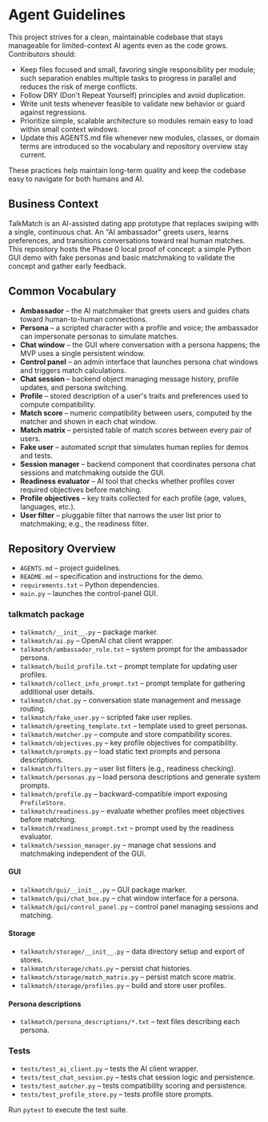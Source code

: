 # Agent Guidelines

This project strives for a clean, maintainable codebase that stays manageable for
limited-context AI agents even as the code grows. Contributors should:

- Keep files focused and small, favoring single responsibility per module;
  such separation enables multiple tasks to progress in parallel and reduces
  the risk of merge conflicts.
- Follow DRY (Don't Repeat Yourself) principles and avoid duplication.
- Write unit tests whenever feasible to validate new behavior or guard against
  regressions.
- Prioritize simple, scalable architecture so modules remain easy to load within
  small context windows.
- Update this AGENTS.md file whenever new modules, classes, or domain terms are
  introduced so the vocabulary and repository overview stay current.

These practices help maintain long-term quality and keep the codebase easy to
navigate for both humans and AI.

## Business Context

TalkMatch is an AI-assisted dating app prototype that replaces swiping with a
single, continuous chat. An "AI ambassador" greets users, learns preferences,
and transitions conversations toward real human matches. This repository hosts
the Phase 0 local proof of concept: a simple Python GUI demo with fake personas
and basic matchmaking to validate the concept and gather early feedback.

## Common Vocabulary

- **Ambassador** – the AI matchmaker that greets users and guides chats toward human-to-human connections.
- **Persona** – a scripted character with a profile and voice; the ambassador can impersonate personas to simulate matches.
- **Chat window** – the GUI where conversation with a persona happens; the MVP uses a single persistent window.
- **Control panel** – an admin interface that launches persona chat windows and triggers match calculations.
- **Chat session** – backend object managing message history, profile updates, and persona switching.
- **Profile** – stored description of a user's traits and preferences used to compute compatibility.
- **Match score** – numeric compatibility between users, computed by the matcher and shown in each chat window.
- **Match matrix** – persisted table of match scores between every pair of users.
- **Fake user** – automated script that simulates human replies for demos and tests.
- **Session manager** – backend component that coordinates persona chat sessions and matchmaking outside the GUI.
- **Readiness evaluator** – AI tool that checks whether profiles cover required objectives before matching.
- **Profile objectives** – key traits collected for each profile (age, values, languages, etc.).
- **User filter** – pluggable filter that narrows the user list prior to matchmaking; e.g., the readiness filter.

## Repository Overview

- `AGENTS.md` – project guidelines.
- `README.md` – specification and instructions for the demo.
- `requirements.txt` – Python dependencies.
- `main.py` – launches the control-panel GUI.

### talkmatch package
- `talkmatch/__init__.py` – package marker.
- `talkmatch/ai.py` – OpenAI chat client wrapper.
- `talkmatch/ambassador_role.txt` – system prompt for the ambassador persona.
- `talkmatch/build_profile.txt` – prompt template for updating user profiles.
- `talkmatch/collect_info_prompt.txt` – prompt template for gathering additional user details.
- `talkmatch/chat.py` – conversation state management and message routing.
- `talkmatch/fake_user.py` – scripted fake user replies.
- `talkmatch/greeting_template.txt` – template used to greet personas.
- `talkmatch/matcher.py` – compute and store compatibility scores.
- `talkmatch/objectives.py` – key profile objectives for compatibility.
- `talkmatch/prompts.py` – load static text prompts and persona descriptions.
- `talkmatch/filters.py` – user list filters (e.g., readiness checking).
- `talkmatch/personas.py` – load persona descriptions and generate system prompts.
- `talkmatch/profile.py` – backward-compatible import exposing `ProfileStore`.
- `talkmatch/readiness.py` – evaluate whether profiles meet objectives before matching.
- `talkmatch/readiness_prompt.txt` – prompt used by the readiness evaluator.
- `talkmatch/session_manager.py` – manage chat sessions and matchmaking independent of the GUI.

#### GUI
- `talkmatch/gui/__init__.py` – GUI package marker.
- `talkmatch/gui/chat_box.py` – chat window interface for a persona.
- `talkmatch/gui/control_panel.py` – control panel managing sessions and matching.

#### Storage
- `talkmatch/storage/__init__.py` – data directory setup and export of stores.
- `talkmatch/storage/chats.py` – persist chat histories.
- `talkmatch/storage/match_matrix.py` – persist match score matrix.
- `talkmatch/storage/profiles.py` – build and store user profiles.

#### Persona descriptions
- `talkmatch/persona_descriptions/*.txt` – text files describing each persona.

### Tests
- `tests/test_ai_client.py` – tests the AI client wrapper.
- `tests/test_chat_session.py` – tests chat session logic and persistence.
- `tests/test_matcher.py` – tests compatibility scoring and persistence.
- `tests/test_profile_store.py` – tests profile store prompts.

Run `pytest` to execute the test suite.
